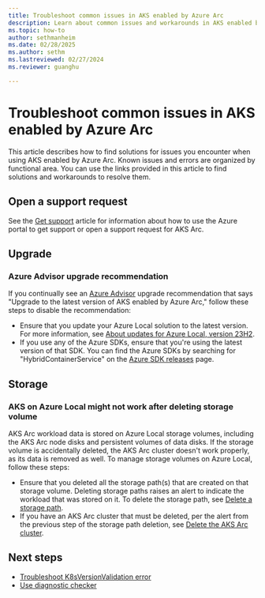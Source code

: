 ```yaml
---
title: Troubleshoot common issues in AKS enabled by Azure Arc
description: Learn about common issues and workarounds in AKS enabled by Arc.
ms.topic: how-to
author: sethmanheim
ms.date: 02/28/2025
ms.author: sethm 
ms.lastreviewed: 02/27/2024
ms.reviewer: guanghu

---
```


# Troubleshoot common issues in AKS enabled by Azure Arc

This article describes how to find solutions for issues you encounter when using AKS enabled by Azure Arc. Known issues and errors are organized by functional area. You can use the links provided in this article to find solutions and workarounds to resolve them.

## Open a support request

See the [Get support](/azure/aks/hybrid/help-support?tabs=aksee) article for information about how to use the Azure portal to get support or open a support request for AKS Arc.

## Upgrade

### Azure Advisor upgrade recommendation

If you continually see an [Azure Advisor](/azure/advisor/) upgrade recommendation that says "Upgrade to the latest version of AKS enabled by Azure Arc," follow these steps to disable the recommendation:

- Ensure that you update your Azure Local solution to the latest version. For more information, see [About updates for Azure Local, version 23H2](/azure-stack/hci/update/about-updates-23h2).
- If you use any of the Azure SDKs, ensure that you're using the latest version of that SDK. You can find the Azure SDKs by searching for "HybridContainerService" on the [Azure SDK releases](https://azure.github.io/azure-sdk/) page.

## Storage

### AKS on Azure Local might not work after deleting storage volume

AKS Arc workload data is stored on Azure Local storage volumes, including the AKS Arc node disks and persistent volumes of data disks. If the storage volume is accidentally deleted, the AKS Arc cluster doesn't work properly, as its data is removed as well. To manage storage volumes on Azure Local, follow these steps:

- Ensure that you deleted all the storage path(s) that are created on that storage volume. Deleting storage paths raises an alert to indicate the workload that was stored on it. To delete the storage path, see [Delete a storage path](/azure-local/manage/create-storage-path?view=azloc-24112&tabs=azurecli#delete-a-storage-path).
- If you have an AKS Arc cluster that must be deleted, per the alert from the previous step of the storage path deletion, see [Delete the AKS Arc cluster](create-clusters-cli.md#delete-the-cluster).

## Next steps

- [Troubleshoot K8sVersionValidation error](cluster-k8s-version.md)
- [Use diagnostic checker](aks-arc-diagnostic-checker.md)
